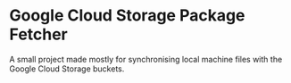 # Google Cloud Storage Package Fetcher
A small project made mostly for synchronising local machine files with the Google Cloud Storage buckets.
